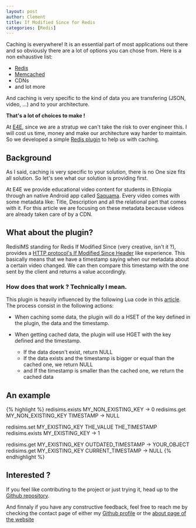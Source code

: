 ```yaml
---
layout: post
author: Clement
title: If Modified Since for Redis
categories: [Redis]
---
```


Caching is everywhere! It is an essential part of most applications out there and so obviously there are a lot of options you can chose from. Here is a non exhaustive list:

- [Redis](https://redis.com)
- [Memcached](http://memcached.org)
- CDNs
- and lot more

And caching is very specific to the kind of data you are transfering (JSON, video, ...) and to your architecture.

**That's a lot of choices to make !**

At [E4E](http://educationforethiopia.org), since we are a stratup we can't take the risk to over engineer this. I will cost us time, money and make our architecture way harder to maintain. So we developed a simple [Redis plugin](https://github.com/Clement-Jean/RedisIMS) to help us with caching.

## Background

As I said, caching is very specific to your solution, there is no One size fits all solution. So let's see what our solution is providing first.

At E4E we provide educational video content for students in Ethiopia through an native Android app called [Saquama](https://play.google.com/store/apps/details?id=com.e4e.saquama). Every video comes with some metadata like: Title, Description and all the relational part that comes with it. For this article we are focusing on these metadata because videos are already taken care of by a CDN.

## What about the plugin?

RedisIMS standing for Redis If Modified Since (very creative, isn't it ?), provides a [HTTP protocol's If Modified Since Header](https://developer.mozilla.org/en-US/docs/Web/HTTP/Headers/If-Modified-Since) like experience. This basically means that we have a timestamp saying when our metadata about a certain video changed. We can then compare this timestamp with the one sent by the client and returns a value accordingly.

### How does that work ? Technically I mean.

This plugin is heavily influenced by the following Lua code in this [article](https://blog.r4um.net/2021/redis-mtime-getset/#:~:text=Redis%20server%20side%20if-modified-since%20caching%20pattern%20using%20lua,can%20save%20significant%20network%20bandwidth%20and%20compute%20cycles.). The process consist in the following actions:

- When caching some data, the plugin will do a HSET of the key defined in the plugin, the data and the timestamp.

- When getting cached data, the plugin will use HGET with the key defined and the timestamp.
    - If the data doesn't exist, return NULL
    - If the data exists and the timestamp is bigger or equal than the cached one, we return NULL
    - and If the timestamp is smaller than the cached one, we return the cached data


## An example

{% highlight %}
redisims.exists MY_NON_EXISTING_KEY -> 0 
redisims.get MY_NON_EXISTING_KEY TIMESTAMP -> NULL

redisims.set MY_EXISTING_KEY THE_VALUE THE_TIMESTAMP
redisims.exists MY_EXISTING_KEY -> 1

redisims.get MY_EXISTING_KEY OUTDATED_TIMESTAMP -> YOUR_OBJECT
redisims.get MY_EXISTING_KEY CURRENT_TIMESTAMP -> NULL
{% endhighlight %}

## Interested ?

If you feel like contributing to the project or just trying it, head up to the [Github repository](https://github.com/Clement-Jean/RedisIMS).

And finnaly if you have any constructive feedback, feel free to reach me by checking the contact page of either my [Github profile](https://github.com/Clement-Jean) or the [about page of the website](https://clement-jean.github.io/about/)


